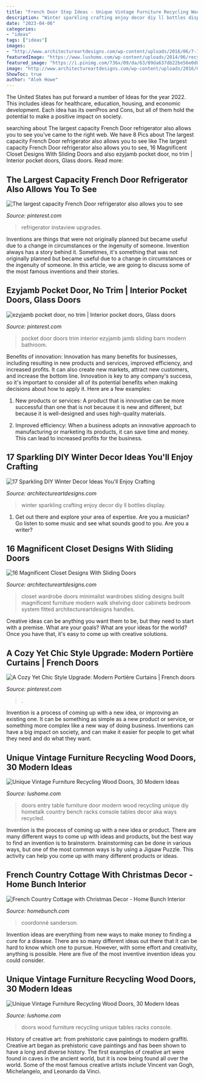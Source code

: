 ```yaml
---
title: "French Door Step Ideas - Unique Vintage Furniture Recycling Wood Doors, 30 Modern Ideas"
description: "Winter sparkling crafting enjoy decor diy ll bottles display"
date: "2023-04-06"
categories:
- "ideas"
tags: ["ideas"]
images:
- "http://www.architectureartdesigns.com/wp-content/uploads/2016/06/7-13.jpg"
featuredImage: "https://www.lushome.com/wp-content/uploads/2014/06/recycling-wood-doors-vintage-furniture-racks-console-tables-8.jpg"
featured_image: "https://i.pinimg.com/736x/09/da/63/09da637db22be56e0d84de2e02a968a7--modern-curtains-hanging-curtains.jpg"
image: "http://www.architectureartdesigns.com/wp-content/uploads/2016/06/7-13.jpg"
ShowToc: true
author: "Alek Howe"
---
```



The United States has put forward a number of Ideas for the year 2022. This includes ideas for healthcare, education, housing, and economic development. Each idea has its ownPros and Cons, but all of them hold the potential to make a positive impact on society.

	

		
searching about The largest capacity French Door refrigerator also allows you to see you've came to the right web. We have 8 Pics about The largest capacity French Door refrigerator also allows you to see like The largest capacity French Door refrigerator also allows you to see, 16 Magnificent Closet Designs With Sliding Doors and also ezyjamb pocket door, no trim | Interior pocket doors, Glass doors. Read more:
		
    
## The Largest Capacity French Door Refrigerator Also Allows You To See

<img loading=lazy src="https://i.pinimg.com/736x/a9/f9/0a/a9f90aa4a8d09c457ee166fad6906d1c.jpg" onerror="this.onerror=null;this.src='https://tse3.mm.bing.net/th?id=OIP.sdWEVo-MzDIQJdTy6apnAwHaLH&amp;pid=15.1';" alt="The largest capacity French Door refrigerator also allows you to see">

_Source: pinterest.com_

>refrigerator instaview upgrades. 

	

Inventions are things that were not originally planned but became useful due to a change in circumstances or the ingenuity of someone.
Invention always has a story behind it. Sometimes, it's something that was not originally planned but became useful due to a change in circumstances or the ingenuity of someone. In this article, we are going to discuss some of the most famous inventions and their stories.

    
## Ezyjamb Pocket Door, No Trim | Interior Pocket Doors, Glass Doors

<img loading=lazy src="https://i.pinimg.com/736x/68/07/1a/68071a1a2f74de5e486592047fa865ad--pocket-doors-building-materials.jpg" onerror="this.onerror=null;this.src='https://tse2.mm.bing.net/th?id=OIP.-P2yX-Y17PxPs11TBl5JxwHaJ3&amp;pid=15.1';" alt="ezyjamb pocket door, no trim | Interior pocket doors, Glass doors">

_Source: pinterest.com_

>pocket door doors trim interior ezyjamb jamb sliding barn modern bathroom. 

	

Benefits of innovation:
Innovation has many benefits for businesses, including resulting in new products and services, improved efficiency, and increased profits. It can also create new markets, attract new customers, and increase the bottom line. Innovation is key to any company's success, so it's important to consider all of its potential benefits when making decisions about how to apply it. Here are a few examples:
1. New products or services: A product that is innovative can be more successful than one that is not because it is new and different, but because it is well-designed and uses high-quality materials.

2. Improved efficiency: When a business adopts an innovative approach to manufacturing or marketing its products, it can save time and money. This can lead to increased profits for the business.


    
## 17 Sparkling DIY Winter Decor Ideas You&#039;ll Enjoy Crafting

<img loading=lazy src="https://www.architectureartdesigns.com/wp-content/uploads/2019/11/17-Sparkling-DIY-Winter-Decor-Ideas-Youll-Enjoy-Crafting-11.jpg" onerror="this.onerror=null;this.src='https://tse4.mm.bing.net/th?id=OIP.p1aL356SogoK2UbqE96p4AHaKq&amp;pid=15.1';" alt="17 Sparkling DIY Winter Decor Ideas You&#039;ll Enjoy Crafting">

_Source: architectureartdesigns.com_

>winter sparkling crafting enjoy decor diy ll bottles display. 

	

1. Get out there and explore your area of expertise. Are you a musician? Go listen to some music and see what sounds good to you. Are you a writer?

    
## 16 Magnificent Closet Designs With Sliding Doors

<img loading=lazy src="http://www.architectureartdesigns.com/wp-content/uploads/2016/06/7-13.jpg" onerror="this.onerror=null;this.src='https://tse3.mm.bing.net/th?id=OIP.unG6tXkPghubiqeFgsszRwHaLN&amp;pid=15.1';" alt="16 Magnificent Closet Designs With Sliding Doors">

_Source: architectureartdesigns.com_

>closet wardrobe doors minimalist wardrobes sliding designs built magnificent furniture modern walk shelving door cabinets bedroom system fitted architectureartdesigns handles. 

	

Creative ideas can be anything you want them to be, but they need to start with a premise. What are your goals? What are your ideas for the world? Once you have that, it's easy to come up with creative solutions.

    
## A Cozy Yet Chic Style Upgrade: Modern Portière Curtains | French Doors

<img loading=lazy src="https://i.pinimg.com/736x/09/da/63/09da637db22be56e0d84de2e02a968a7--modern-curtains-hanging-curtains.jpg" onerror="this.onerror=null;this.src='https://tse4.mm.bing.net/th?id=OIP.DTDiZdkob3c98H3hGcnyaADLEz&amp;pid=15.1';" alt="A Cozy Yet Chic Style Upgrade: Modern Portière Curtains | French doors">

_Source: pinterest.com_

>. 

	

Invention is a process of coming up with a new idea, or improving an existing one. It can be something as simple as a new product or service, or something more complex like a new way of doing business. Inventions can have a big impact on society, and can make it easier for people to get what they need and do what they want.

    
## Unique Vintage Furniture Recycling Wood Doors, 30 Modern Ideas

<img loading=lazy src="https://www.lushome.com/wp-content/uploads/2014/06/recycling-wood-doors-vintage-furniture-racks-console-tables-8.jpg" onerror="this.onerror=null;this.src='https://tse1.mm.bing.net/th?id=OIP.V_9Svs9Cj0Gom-a5GCzllAAAAA&amp;pid=15.1';" alt="Unique Vintage Furniture Recycling Wood Doors, 30 Modern Ideas">

_Source: lushome.com_

>doors entry table furniture door modern wood recycling unique diy hometalk country bench racks console tables decor aka ways recycled. 

	

Invention is the process of coming up with a new idea or product. There are many different ways to come up with ideas and products, but the best way to find an invention is to brainstorm. brainstorming can be done in various ways, but one of the most common ways is by using a Jigsaw Puzzle. This activity can help you come up with many different products or ideas.

    
## French Country Cottage With Christmas Decor - Home Bunch Interior

<img loading=lazy src="https://www.homebunch.com/wp-content/uploads/French-Bedroom-Design.jpg" onerror="this.onerror=null;this.src='https://tse3.mm.bing.net/th?id=OIP.7H5TrRCrvcV3qdLmcsQi5wHaKx&amp;pid=15.1';" alt="French Country Cottage with Christmas Decor - Home Bunch Interior">

_Source: homebunch.com_

>coordonné sanderson. 

	

Invention ideas are everything from new ways to make money to finding a cure for a disease. There are so many different ideas out there that it can be hard to know which one to pursue. However, with some effort and creativity, anything is possible. Here are five of the most inventive invention ideas you could consider.

    
## Unique Vintage Furniture Recycling Wood Doors, 30 Modern Ideas

<img loading=lazy src="https://www.lushome.com/wp-content/uploads/2014/06/recycling-wood-doors-vintage-furniture-racks-console-tables-5.jpg" onerror="this.onerror=null;this.src='https://tse4.mm.bing.net/th?id=OIP.d3DXKrka4njQ0JypYe7rwwAAAA&amp;pid=15.1';" alt="Unique Vintage Furniture Recycling Wood Doors, 30 Modern Ideas">

_Source: lushome.com_

>doors wood furniture recycling unique tables racks console. 

	

History of creative art: from prehistoric cave paintings to modern graffiti.
Creative art began as prehistoric cave paintings and has been shown to have a long and diverse history. The first examples of creative art were found in caves in the ancient world, but it is now being found all over the world. Some of the most famous creative artists include Vincent van Gogh, Michelangelo, and Leonardo da Vinci.

